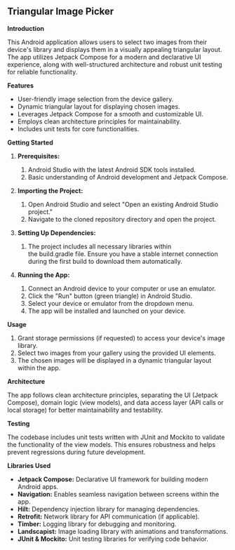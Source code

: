 ## **Triangular Image Picker**
**Introduction**

This Android application allows users to select two images from their device's library and displays them in a visually appealing triangular layout. The app utilizes Jetpack Compose for a modern and declarative UI experience, along with well-structured architecture and robust unit testing for reliable functionality.

**Features**

- User-friendly image selection from the device gallery.
- Dynamic triangular layout for displaying chosen images.
- Leverages Jetpack Compose for a smooth and customizable UI.
- Employs clean architecture principles for maintainability.
- Includes unit tests for core functionalities.

**Getting Started**

1. **Prerequisites:**
   1. Android Studio with the latest Android SDK tools installed.
   1. Basic understanding of Android development and Jetpack Compose.


1. **Importing the Project:**
   1. Open Android Studio and select "Open an existing Android Studio project."
   1. Navigate to the cloned repository directory and open the project.
1. **Setting Up Dependencies:**
   1. The project includes all necessary libraries within the build.gradle file. Ensure you have a stable internet connection during the first build to download them automatically.
1. **Running the App:**
   1. Connect an Android device to your computer or use an emulator.
   1. Click the "Run" button (green triangle) in Android Studio.
   1. Select your device or emulator from the dropdown menu.
   1. The app will be installed and launched on your device.

**Usage**

1. Grant storage permissions (if requested) to access your device's image library.
1. Select two images from your gallery using the provided UI elements.
1. The chosen images will be displayed in a dynamic triangular layout within the app.

**Architecture**

The app follows clean architecture principles, separating the UI (Jetpack Compose), domain logic (view models), and data access layer (API calls or local storage) for better maintainability and testability.

**Testing**

The codebase includes unit tests written with JUnit and Mockito to validate the functionality of the view models. This ensures robustness and helps prevent regressions during future development.

**Libraries Used**

- **Jetpack Compose:** Declarative UI framework for building modern Android apps.
- **Navigation:** Enables seamless navigation between screens within the app.
- **Hilt:** Dependency injection library for managing dependencies.
- **Retrofit:** Network library for API communication (if applicable).
- **Timber:** Logging library for debugging and monitoring.
- **Landscapist:** Image loading library with animations and transformations.
- **JUnit & Mockito:** Unit testing libraries for verifying code behavior.